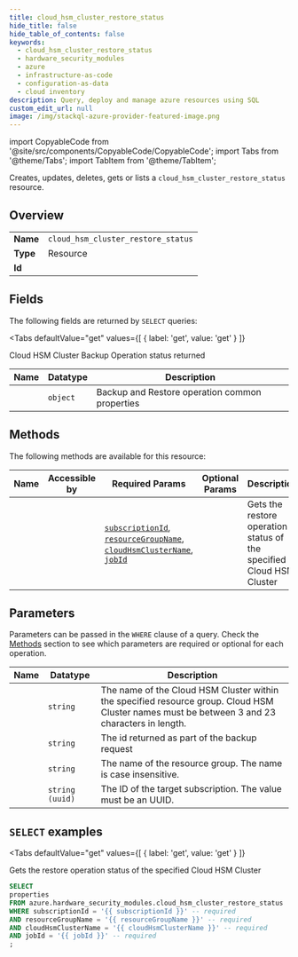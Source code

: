 ```yaml
--- 
title: cloud_hsm_cluster_restore_status
hide_title: false
hide_table_of_contents: false
keywords:
  - cloud_hsm_cluster_restore_status
  - hardware_security_modules
  - azure
  - infrastructure-as-code
  - configuration-as-data
  - cloud inventory
description: Query, deploy and manage azure resources using SQL
custom_edit_url: null
image: /img/stackql-azure-provider-featured-image.png
---
```


import CopyableCode from '@site/src/components/CopyableCode/CopyableCode';
import Tabs from '@theme/Tabs';
import TabItem from '@theme/TabItem';

Creates, updates, deletes, gets or lists a <code>cloud_hsm_cluster_restore_status</code> resource.

## Overview
<table><tbody>
<tr><td><b>Name</b></td><td><code>cloud_hsm_cluster_restore_status</code></td></tr>
<tr><td><b>Type</b></td><td>Resource</td></tr>
<tr><td><b>Id</b></td><td><CopyableCode code="azure.hardware_security_modules.cloud_hsm_cluster_restore_status" /></td></tr>
</tbody></table>

## Fields

The following fields are returned by `SELECT` queries:

<Tabs
    defaultValue="get"
    values={[
        { label: 'get', value: 'get' }
    ]}
>
<TabItem value="get">

Cloud HSM Cluster Backup Operation status returned

<table>
<thead>
    <tr>
    <th>Name</th>
    <th>Datatype</th>
    <th>Description</th>
    </tr>
</thead>
<tbody>
<tr>
    <td><CopyableCode code="properties" /></td>
    <td><code>object</code></td>
    <td>Backup and Restore operation common properties</td>
</tr>
</tbody>
</table>
</TabItem>
</Tabs>

## Methods

The following methods are available for this resource:

<table>
<thead>
    <tr>
    <th>Name</th>
    <th>Accessible by</th>
    <th>Required Params</th>
    <th>Optional Params</th>
    <th>Description</th>
    </tr>
</thead>
<tbody>
<tr>
    <td><a href="#get"><CopyableCode code="get" /></a></td>
    <td><CopyableCode code="select" /></td>
    <td><a href="#parameter-subscriptionId"><code>subscriptionId</code></a>, <a href="#parameter-resourceGroupName"><code>resourceGroupName</code></a>, <a href="#parameter-cloudHsmClusterName"><code>cloudHsmClusterName</code></a>, <a href="#parameter-jobId"><code>jobId</code></a></td>
    <td></td>
    <td>Gets the restore operation status of the specified Cloud HSM Cluster</td>
</tr>
</tbody>
</table>

## Parameters

Parameters can be passed in the `WHERE` clause of a query. Check the [Methods](#methods) section to see which parameters are required or optional for each operation.

<table>
<thead>
    <tr>
    <th>Name</th>
    <th>Datatype</th>
    <th>Description</th>
    </tr>
</thead>
<tbody>
<tr id="parameter-cloudHsmClusterName">
    <td><CopyableCode code="cloudHsmClusterName" /></td>
    <td><code>string</code></td>
    <td>The name of the Cloud HSM Cluster within the specified resource group. Cloud HSM Cluster names must be between 3 and 23 characters in length.</td>
</tr>
<tr id="parameter-jobId">
    <td><CopyableCode code="jobId" /></td>
    <td><code>string</code></td>
    <td>The id returned as part of the backup request</td>
</tr>
<tr id="parameter-resourceGroupName">
    <td><CopyableCode code="resourceGroupName" /></td>
    <td><code>string</code></td>
    <td>The name of the resource group. The name is case insensitive.</td>
</tr>
<tr id="parameter-subscriptionId">
    <td><CopyableCode code="subscriptionId" /></td>
    <td><code>string (uuid)</code></td>
    <td>The ID of the target subscription. The value must be an UUID.</td>
</tr>
</tbody>
</table>

## `SELECT` examples

<Tabs
    defaultValue="get"
    values={[
        { label: 'get', value: 'get' }
    ]}
>
<TabItem value="get">

Gets the restore operation status of the specified Cloud HSM Cluster

```sql
SELECT
properties
FROM azure.hardware_security_modules.cloud_hsm_cluster_restore_status
WHERE subscriptionId = '{{ subscriptionId }}' -- required
AND resourceGroupName = '{{ resourceGroupName }}' -- required
AND cloudHsmClusterName = '{{ cloudHsmClusterName }}' -- required
AND jobId = '{{ jobId }}' -- required
;
```
</TabItem>
</Tabs>
